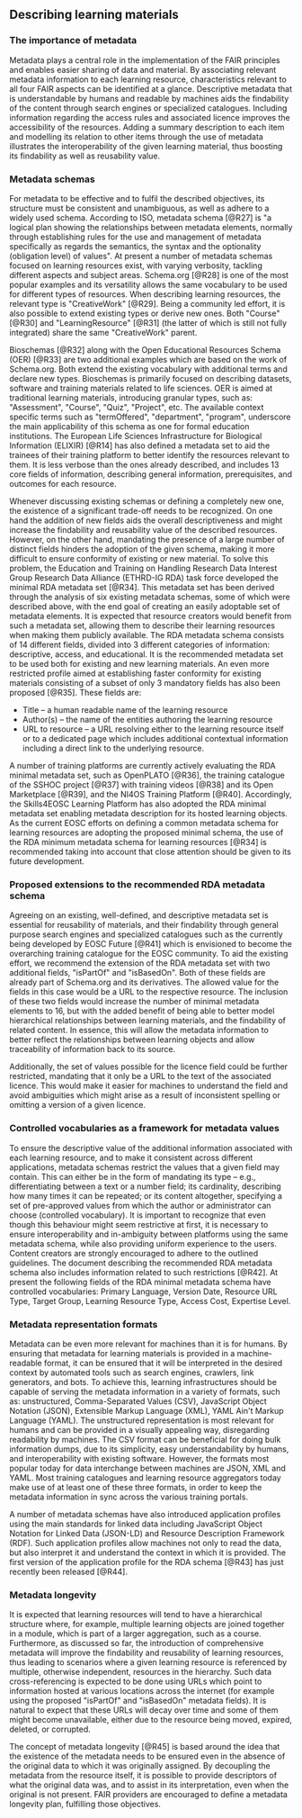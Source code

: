 ## Describing learning materials

### The importance of metadata

Metadata plays a central role in the implementation of the FAIR principles and enables easier sharing of data and material. By associating relevant metadata information to each learning resource, characteristics relevant to all four FAIR aspects can be identified at a glance. Descriptive metadata that is understandable by humans and readable by machines aids the findability of the content through search engines or specialized catalogues. Including information regarding the access rules and associated licence improves the accessibility of the resources. Adding a summary description to each item and modelling its relation to other items through the use of metadata illustrates the interoperability of the given learning material, thus boosting its findability as well as reusability value.

### Metadata schemas

For metadata to be effective and to fulfil the described objectives, its structure must be consistent and unambiguous, as well as adhere to a widely used schema. According to ISO, metadata schema [@R27] is "a logical plan showing the relationships between metadata elements, normally through establishing rules for the use and management of metadata specifically as regards the semantics, the syntax and the optionality (obligation level) of values". At present a number of metadata schemas focused on learning resources exist, with varying verbosity, tackling different aspects and subject areas. Schema.org [@R28] is one of the most popular examples and its versatility allows the same vocabulary to be used for different types of resources. When describing learning resources, the relevant type is "CreativeWork" [@R29]. Being a community led effort, it is also possible to extend existing types or derive new ones. Both "Course" [@R30] and "LearningResource" [@R31] (the latter of which is still not fully integrated) share the same "CreativeWork" parent. 

Bioschemas [@R32] along with the Open Educational Resources Schema (OER) [@R33] are two additional examples which are based on the work of Schema.org. Both extend the existing vocabulary with additional terms and declare new types. Bioschemas is primarily focused on describing datasets, software and training materials related to life sciences. OER is aimed at traditional learning materials, introducing granular types, such as: "Assessment", "Course", "Quiz", "Project", etc. The available context specific terms such as "termOffered", "department", "program", underscore the main applicability of this schema as one for formal education institutions. The European Life Sciences Infrastructure for Biological Information (ELIXIR) [@R14] has also defined a metadata set to aid the trainees of their training platform to better identify the resources relevant to them. It is less verbose than the ones already described, and includes 13 core fields of information, describing general information, prerequisites, and outcomes for each resource. 

Whenever discussing existing schemas or defining a completely new one, the existence of a significant trade-off needs to be recognized. On one hand the addition of new fields aids the overall descriptiveness and might increase the findability and reusability value of the described resources. However, on the other hand, mandating the presence of a large number of distinct fields hinders the adoption of the given schema, making it more difficult to ensure conformity of existing or new material. To solve this problem, the Education and Training on Handling Research Data Interest Group Research Data Alliance (ETHRD-IG RDA) task force developed the minimal RDA metadata set [@R34]. This metadata set has been derived through the analysis of six existing metadata schemas, some of which were described above, with the end goal of creating an easily adoptable set of metadata elements. It is expected that resource creators would benefit from such a metadata set, allowing them to describe their learning resources when making them publicly available. The RDA metadata schema consists of 14 different fields, divided into 3 different categories of information: descriptive, access, and educational. It is the recommended metadata set to be used both for existing and new learning materials. An even more restricted profile aimed at establishing faster conformity for existing materials consisting of a subset of only 3 mandatory fields has also been proposed [@R35]. These fields are:

- Title – a human readable name of the learning resource
- Author(s) – the name of the entities authoring the learning resource
- URL to resource – a URL resolving either to the learning resource itself or to a dedicated page which includes additional contextual information including a direct link to the underlying resource.

A number of training platforms are currently actively evaluating the RDA minimal metadata set, such as OpenPLATO [@R36], the training catalogue of the SSHOC project [@R37] with training videos [@R38] and its Open Marketplace [@R39], and the NI4OS Training Platform [@R40]. Accordingly, the Skills4EOSC Learning Platform has also adopted the RDA minimal metadata set enabling metadata description for its hosted learning objects. As the current EOSC efforts on defining a common metadata schema for learning resources are adopting the proposed minimal schema, the use of the RDA minimum metadata schema for learning resources [@R34] is recommended taking into account that close attention should be given to its future development.

### Proposed extensions to the recommended RDA metadata schema

Agreeing on an existing, well-defined, and descriptive metadata set is essential for reusability of materials, and their findability through general purpose search engines and specialized catalogues such as the currently being developed by EOSC Future [@R41] which is envisioned to become the overarching training catalogue for the EOSC community. To aid the existing effort, we recommend the extension of the RDA metadata set with two additional fields, "isPartOf" and "isBasedOn". Both of these fields are already part of Schema.org and its derivatives. The allowed value for the fields in this case would be a URL to the respective resource. The inclusion of these two fields would increase the number of minimal metadata elements to 16, but with the added benefit of being able to better model hierarchical relationships between learning materials, and the findability of related content. In essence, this will allow the metadata information to better reflect the relationships between learning objects and allow traceability of information back to its source. 

Additionally, the set of values possible for the licence field could be further restricted, mandating that it only be a URL to the text of the associated licence. This would make it easier for machines to understand the field and avoid ambiguities which might arise as a result of inconsistent spelling or omitting a version of a given licence.

### Controlled vocabularies as a framework for metadata values

To ensure the descriptive value of the additional information associated with each learning resource, and to make it consistent across different applications, metadata schemas restrict the values that a given field may contain. This can either be in the form of mandating its type – e.g., differentiating between a text or a number field; its cardinality, describing how many times it can be repeated; or its content altogether, specifying a set of pre-approved values from which the author or administrator can choose (controlled vocabulary). It is important to recognize that even though this behaviour might seem restrictive at first, it is necessary to ensure interoperability and in-ambiguity between platforms using the same metadata schema, while also providing uniform experience to the users. Content creators are strongly encouraged to adhere to the outlined guidelines. The document describing the recommended RDA metadata schema also includes information related to such restrictions [@R42]. At present the following fields of the RDA minimal metadata schema have controlled vocabularies: Primary Language, Version Date, Resource URL Type, Target Group, Learning Resource Type, Access Cost, Expertise Level. 

### Metadata representation formats

Metadata can be even more relevant for machines than it is for humans. By ensuring that metadata for learning materials is provided in a machine-readable format, it can be ensured that it will be interpreted in the desired context by automated tools such as search engines, crawlers, link generators, and bots. To achieve this, learning infrastructures should be capable of serving the metadata information in a variety of formats, such as: unstructured, Comma-Separated Values (CSV), JavaScript Object Notation (JSON), Extensible Markup Language (XML), YAML Ain't Markup Language (YAML). The unstructured representation is most relevant for humans and can be provided in a visually appealing way, disregarding readability by machines. The CSV format can be beneficial for doing bulk information dumps, due to its simplicity, easy understandability by humans, and interoperability with existing software. However, the formats most popular today for data interchange between machines are JSON, XML and YAML. Most training catalogues and learning resource aggregators today make use of at least one of these three formats, in order to keep the metadata information in sync across the various training portals. 

A number of metadata schemas have also introduced application profiles using the main standards for linked data including JavaScript Object Notation for Linked Data (JSON-LD) and Resource Description Framework (RDF). Such application profiles allow machines not only to read the data, but also interpret it and understand the context in which it is provided. The first version of the application profile for the RDA schema [@R43] has just recently been released [@R44]. 

### Metadata longevity

It is expected that learning resources will tend to have a hierarchical structure where, for example, multiple learning objects are joined together in a module, which is part of a larger aggregation, such as a course. Furthermore, as discussed so far, the introduction of comprehensive metadata will improve the findability and reusability of learning resources, thus leading to scenarios where a given learning resource is referenced by multiple, otherwise independent, resources in the hierarchy. Such data cross-referencing is expected to be done using URLs which point to information hosted at various locations across the internet (for example using the proposed "isPartOf" and "isBasedOn" metadata fields). It is natural to expect that these URLs will decay over time and some of them might become unavailable, either due to the resource being moved, expired, deleted, or corrupted. 

The concept of metadata longevity [@R45] is based around the idea that the existence of the metadata needs to be ensured even in the absence of the original data to which it was originally assigned. By decoupling the metadata from the resource itself, it is possible to provide descriptors of what the original data was, and to assist in its interpretation, even when the original is not present. FAIR providers are encouraged to define a metadata longevity plan, fulfilling those objectives.

